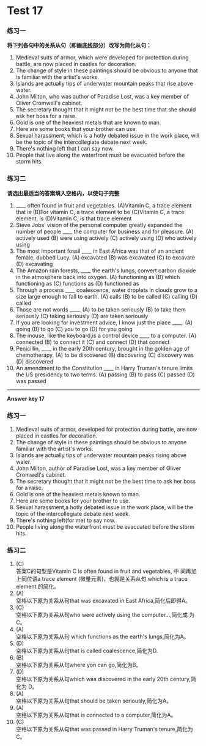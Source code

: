 # Test 17


### 练习一


<b>将下列各句中的关系从句（即画底线部分）改写为简化从句：</b>  
>  
1. Medieval suits of armor, which were developed for protection during battle, are now placed in castles for decoration.  
2. The change of style in these paintings should be obvious to anyone that is familiar with the artist's works.  
3. Islands are actually tips of underwater mountain peaks that rise above water.  
4. John Milton, who was author of Paradise Lost, was a key member of Oliver Cromwell's cabinet.  
5. The secretary thought that it might not be the best time that she should ask her boss for a raise.  
6. Gold is one of the heaviest metals that are known to man.  
7. Here are some books that your brother can use.  
8. Sexual harassment, which is a hotly debated issue in the work place, will be the topic of the intercollegiate debate next week.  
9. There's nothing left that I can say now.  
10. People that live along the waterfront must be evacuated before the storm hits.  


### 练习二


<b>请选出最适当的答案填入空格内，以使句子完整</b>  

>  
1. ____ often found in fruit and vegetables.
(A)Vitamin C, a trace element that is
(B)For vitamin C, a trace element to be
(C)Vitamin C, a trace element, is
(D)Vitamin C, is that trace element
3. Steve Jobs’ vision of the personal computer greatly expanded the number of people ____ the computer for business and for pleasure.
(A) actively used
(B) were using actively
(C) actively using
(D) who actively using
2. The most important fossil ____ in East Africa was that of an ancient female, dubbed Lucy.
(A) excavated
(B) was excavated
(C) to excavate
(D) excavating
4. The Amazon rain forests, ____ the earth's lungs, convert carbon dioxide in the atmosphere back into oxygen.
(A) functioning as
(B) which functioning as
(C) functions as
(D) functioned as
5. Through a process ____
coalescence, water droplets in clouds grow to a size large enough to fall to earth.
(A) calls
(B) to be called
(C) calling
(D) called
8. Those are not words ____.
(A) to be taken seriously
(B) to take them seriously
(C) taking seriously
(D) are taken seriously
6. If you are looking for investment advice, I know just the place ____.
(A) going
(B) to go
(C) you to go
(D) for you going
9. The mouse, like the keyboard,is a control device ____ to a computer.
(A) connected
(B) to connect it
(C) and connect
(D) that connect
7. Penicillin, ____ in the early 20th century, brought in the golden age of chemotherapy.
(A) to be discovered
(B) discovering
(C) discovery was
(D) discovered
10. An amendment to the Constitution ____ in Harry Truman's tenure limits the US presidency to two terms.
(A) passing
(B) to pass
(C) passed
(D) was passed


---


**Answer key 17**  


### 练习一

>  
1. Medieval suits of armor, developed for protection during battle, are now placed in castles for decoration.
2. The change of style in these paintings should be obvious to anyone familiar with the artist's works.
3. Islands are actually tips of underwater mountain peaks rising above waler.
4. John Milton, author of Paradise Lost, was a key member of Oliver Cromwell's cabinet.
5. The secretary thought that it might not be the best time to ask her boss for a raise.
6. Gold is one of the heaviest metals known to man.
7. Here are some books for your brother to use.
8. Sexual harassment,a hotly debated issue in the work place, will be the topic of the intercollegiate debate next week.
9. There's nothing left(for me) to say now.  
10. People living along the waterfront must be evacuated before the storm hits.  



### 练习二 

 
>  
1. (C)  
答案C的句型是Vitamin C is often found in fruit and vegetables, 中
间再加上同位语a trace element (微量元素)，也就是关系从句 which is a trace element 的简化。  
2. (A)  
空格以下原为关系从句that was excavated in East Africa,简化后即得A。  
3. (C)  
空格以下原为关系从句who were actively using the computer...,简化成
为C。  
4. (A)  
空格以下原为关系从句 which functions as the earth's lungs,简化为A。  
5. (D)  
空格以下原为关系从句that is called coalescence,简化为D.  
6. (B)  
空格以下原为关系从句where yon can go,简化为B。  
7. (D)  
空格以下原为关系从句which was discovered in the early 20th century,简化为 D。  
8. (A)  
空格以下原为关系从句that should be taken seriously,简化为A。  
9. (A)  
空格以下原为关系从句that is connected to a computer,简化为A。  
10. (C)  
空格以下原为关系从句that was passed in Harry Truman's tenure,简化为C。
